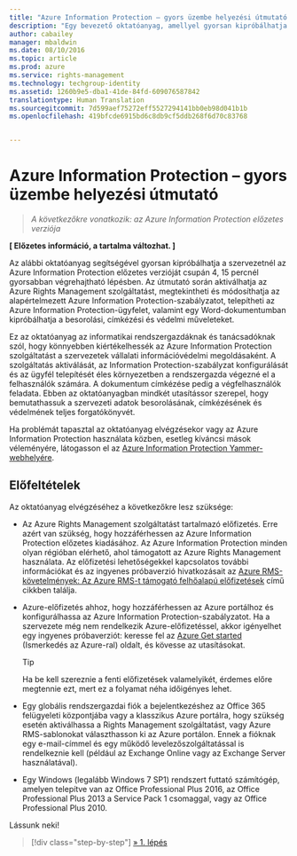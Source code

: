```yaml
---
title: "Azure Information Protection – gyors üzembe helyezési útmutató | Azure Rights Management"
description: "Egy bevezető oktatóanyag, amellyel gyorsan kipróbálhatja a szervezetnél a Microsoft Azure Information Protection szolgáltatást csupán 4, 15 percnél gyorsabban végrehajtható lépésben."
author: cabailey
manager: mbaldwin
ms.date: 08/10/2016
ms.topic: article
ms.prod: azure
ms.service: rights-management
ms.technology: techgroup-identity
ms.assetid: 1260b9e5-dba1-41de-84fd-609076587842
translationtype: Human Translation
ms.sourcegitcommit: 7d599aef75272eff5527294141bb0eb98d041b1b
ms.openlocfilehash: 419bfcde6915bd6c8db9cf5ddb268f6d70c83768


---
```


# Azure Information Protection – gyors üzembe helyezési útmutató 

>*A következőkre vonatkozik: az Azure Information Protection előzetes verziója*

**[ Előzetes információ, a tartalma változhat. ]**

Az alábbi oktatóanyag segítségével gyorsan kipróbálhatja a szervezetnél az Azure Information Protection előzetes verzióját csupán 4, 15 percnél gyorsabban végrehajtható lépésben. Az útmutató során aktiválhatja az Azure Rights Management szolgáltatást, megtekintheti és módosíthatja az alapértelmezett Azure Information Protection-szabályzatot, telepítheti az Azure Information Protection-ügyfelet, valamint egy Word-dokumentumban kipróbálhatja a besorolási, címkézési és védelmi műveleteket.

Ez az oktatóanyag az informatikai rendszergazdáknak és tanácsadóknak szól, hogy könnyebben kiértékelhessék az Azure Information Protection szolgáltatást a szervezetek vállalati információvédelmi megoldásaként. A szolgáltatás aktiválását, az Information Protection-szabályzat konfigurálását és az ügyfél telepítését éles környezetben a rendszergazda végezné el a felhasználók számára. A dokumentum címkézése pedig a végfelhasználók feladata. Ebben az oktatóanyagban mindkét utasítássor szerepel, hogy bemutathassuk a szervezeti adatok besorolásának, címkézésének és védelmének teljes forgatókönyvét. 

Ha problémát tapasztal az oktatóanyag elvégzésekor vagy az Azure Information Protection használata közben, esetleg kíváncsi mások véleményére, látogasson el az [Azure Information Protection Yammer-webhelyére](https://www.yammer.com/askipteam/#/threads/inGroup?type=in_group&feedId=8652489&view=all).

## Előfeltételek 
Az oktatóanyag elvégzéséhez a következőkre lesz szüksége:

- Az Azure Rights Management szolgáltatást tartalmazó előfizetés. Erre azért van szükség, hogy hozzáférhessen az Azure Information Protection előzetes kiadásához. Az Azure Information Protection minden olyan régióban elérhető, ahol támogatott az Azure Rights Management használata. Az előfizetési lehetőségekkel kapcsolatos további információkat és az ingyenes próbaverzió hivatkozásait az [Azure RMS-követelmények: Az Azure RMS-t támogató felhőalapú előfizetések](../get-started/requirements-subscriptions.md) című cikkben találja.

- Azure-előfizetés ahhoz, hogy hozzáférhessen az Azure portálhoz és konfigurálhassa az Azure Information Protection-szabályzatot. Ha a szervezete még nem rendelkezik Azure-előfizetéssel, akkor igényelhet egy ingyenes próbaverziót: keresse fel az [Azure Get started](https://account.windowsazure.com/organization) (Ismerkedés az Azure-ral) oldalt, és kövesse az utasításokat.

  > [!TIP] 
  > Ha be kell szereznie a fenti előfizetések valamelyikét, érdemes előre megtennie ezt, mert ez a folyamat néha időigényes lehet.

- Egy globális rendszergazdai fiók a bejelentkezéshez az Office 365 felügyeleti központjába vagy a klasszikus Azure portálra, hogy szükség esetén aktiválhassa a Rights Management szolgáltatást, vagy Azure RMS-sablonokat választhasson ki az Azure portálon. Ennek a fióknak egy e-mail-címmel és egy működő levelezőszolgáltatással is rendelkeznie kell (például az Exchange Online vagy az Exchange Server használatával).

- Egy Windows (legalább Windows 7 SP1) rendszert futtató számítógép, amelyen telepítve van az Office Professional Plus 2016, az Office Professional Plus 2013 a Service Pack 1 csomaggal, vagy az Office Professional Plus 2010. 

Lássunk neki!

>[!div class="step-by-step"]
[&#187; 1. lépés](infoprotect-tutorial-step1.md)





<!--HONumber=Aug16_HO2-->


